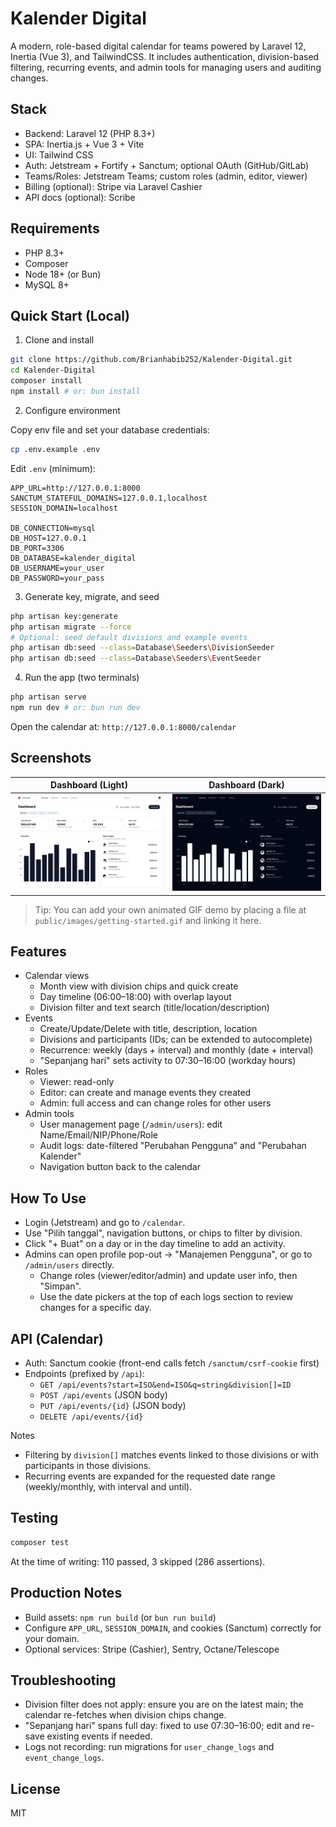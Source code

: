 ﻿# Kalender Digital

A modern, role-based digital calendar for teams powered by Laravel 12, Inertia (Vue 3), and TailwindCSS. It includes authentication, division-based filtering, recurring events, and admin tools for managing users and auditing changes.

## Stack

- Backend: Laravel 12 (PHP 8.3+)
- SPA: Inertia.js + Vue 3 + Vite
- UI: Tailwind CSS
- Auth: Jetstream + Fortify + Sanctum; optional OAuth (GitHub/GitLab)
- Teams/Roles: Jetstream Teams; custom roles (admin, editor, viewer)
- Billing (optional): Stripe via Laravel Cashier
- API docs (optional): Scribe

## Requirements

- PHP 8.3+
- Composer
- Node 18+ (or Bun)
- MySQL 8+

## Quick Start (Local)

1) Clone and install

```bash
git clone https://github.com/Brianhabib252/Kalender-Digital.git
cd Kalender-Digital
composer install
npm install # or: bun install
```

2) Configure environment

Copy env file and set your database credentials:

```bash
cp .env.example .env
```

Edit `.env` (minimum):

```
APP_URL=http://127.0.0.1:8000
SANCTUM_STATEFUL_DOMAINS=127.0.0.1,localhost
SESSION_DOMAIN=localhost

DB_CONNECTION=mysql
DB_HOST=127.0.0.1
DB_PORT=3306
DB_DATABASE=kalender_digital
DB_USERNAME=your_user
DB_PASSWORD=your_pass
```

3) Generate key, migrate, and seed

```bash
php artisan key:generate
php artisan migrate --force
# Optional: seed default divisions and example events
php artisan db:seed --class=Database\Seeders\DivisionSeeder
php artisan db:seed --class=Database\Seeders\EventSeeder
```

4) Run the app (two terminals)

```bash
php artisan serve
npm run dev # or: bun run dev
```

Open the calendar at: `http://127.0.0.1:8000/calendar`

## Screenshots

| Dashboard (Light) | Dashboard (Dark) |
| --- | --- |
| ![Dashboard Light](public/images/dashboard-light.webp) | ![Dashboard Dark](public/images/dashboard-dark.webp) |

> Tip: You can add your own animated GIF demo by placing a file at `public/images/getting-started.gif` and linking it here.

## Features

- Calendar views
  - Month view with division chips and quick create
  - Day timeline (06:00–18:00) with overlap layout
  - Division filter and text search (title/location/description)
- Events
  - Create/Update/Delete with title, description, location
  - Divisions and participants (IDs; can be extended to autocomplete)
  - Recurrence: weekly (days + interval) and monthly (date + interval)
  - "Sepanjang hari" sets activity to 07:30–16:00 (workday hours)
- Roles
  - Viewer: read-only
  - Editor: can create and manage events they created
  - Admin: full access and can change roles for other users
- Admin tools
  - User management page (`/admin/users`): edit Name/Email/NIP/Phone/Role
  - Audit logs: date-filtered "Perubahan Pengguna" and "Perubahan Kalender"
  - Navigation button back to the calendar

## How To Use

- Login (Jetstream) and go to `/calendar`.
- Use "Pilih tanggal", navigation buttons, or chips to filter by division.
- Click "+ Buat" on a day or in the day timeline to add an activity.
- Admins can open profile pop-out → "Manajemen Pengguna", or go to `/admin/users` directly.
  - Change roles (viewer/editor/admin) and update user info, then "Simpan".
  - Use the date pickers at the top of each logs section to review changes for a specific day.

## API (Calendar)

- Auth: Sanctum cookie (front-end calls fetch `/sanctum/csrf-cookie` first)
- Endpoints (prefixed by `/api`):
  - `GET /api/events?start=ISO&end=ISO&q=string&division[]=ID`
  - `POST /api/events` (JSON body)
  - `PUT /api/events/{id}` (JSON body)
  - `DELETE /api/events/{id}`

Notes
- Filtering by `division[]` matches events linked to those divisions or with participants in those divisions.
- Recurring events are expanded for the requested date range (weekly/monthly, with interval and until).

## Testing

```bash
composer test
```

At the time of writing: 110 passed, 3 skipped (286 assertions).

## Production Notes

- Build assets: `npm run build` (or `bun run build`)
- Configure `APP_URL`, `SESSION_DOMAIN`, and cookies (Sanctum) correctly for your domain.
- Optional services: Stripe (Cashier), Sentry, Octane/Telescope

## Troubleshooting

- Division filter does not apply: ensure you are on the latest main; the calendar re-fetches when division chips change.
- "Sepanjang hari" spans full day: fixed to use 07:30–16:00; edit and re-save existing events if needed.
- Logs not recording: run migrations for `user_change_logs` and `event_change_logs`.

## License

MIT
